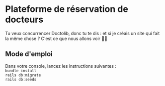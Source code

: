 # Plateforme de réservation de docteurs

Tu veux concurrencer Doctolib, donc tu te dis : et si je créais un site qui fait la même chose ? C'est ce que nous allons voir 👩‍⚕

## Mode d'emploi
Dans votre console, lancez les instructions suivantes :<br/>
`bundle install`<br/>
`rails db:migrate`<br/>
`rails db:seeds`<br/>